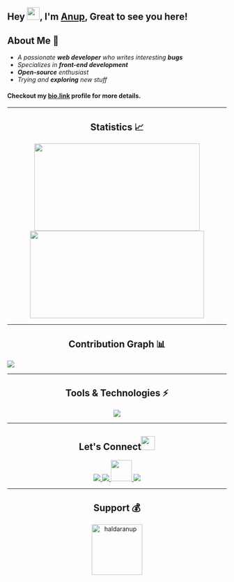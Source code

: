 ## Hey <img src="https://gist.github.com/haldaranup/aad23918f5ad8bff5199094c9f6d337a/raw/a19b90e65fcffa0eabd3874b66520b91ee9f0e60/hi.gif" width="29">, I'm [Anup](https://anuphaldar.com/), Great to see you here!

## About Me 🙂
- *A passionate **web developer** who writes interesting **bugs***
- *Specializes in **front-end development***
- ***Open-source** enthusiast*
- *Trying and **exploring** new stuff*
#### Checkout my [bio.link](https://haldaranup.bio.link) profile for more details.



---
<h2 align="center">Statistics 📈 </h2>
<p align="center">
<img height="200px" width="380px" src="https://github-readme-stats.vercel.app/api?username=haldaranup&show_icons=true&theme=tokyonight" />     
<img height="200px" width="400px" src="https://github-readme-streak-stats.herokuapp.com/?user=haldaranup&show_icons=true&theme=tokyonight" />
<p/>



---
<h2 align="center">Contribution Graph 📊</h2>
<img src="https://github-readme-activity-graph.cyclic.app/graph?username=haldaranup&theme=chartreuse-dark" />  


<!-- <img src="https://activity-graph.herokuapp.com/graph?username=haldaranup&theme=chartreuse-dark" />    -->

  
 
---
 <h2 align="center">Tools & Technologies ⚡</h2>
 <p align="center">
  <a href="https://anuphaldar.com">
    <img src="https://skillicons.dev/icons?i=js,html,css,sass,react,redux,vue,nodejs,express,mongodb,typescript,git" />
  </a>
</p>



___
<h2 align="center">Let's Connect<img src="https://gist.github.com/haldaranup/f89330e95dfca979a5bc9fd80602761f/raw/8a3d00dfc3aa37c26873bb154227e395ef77cdfa/handshake.gif" height="32px"> </h2>
 <p align="center">
  <a href="https://twitter.com/haldar_anup1">
    <img src="https://skillicons.dev/icons?i=twitter" />
  </a>
  <a href="https://www.linkedin.com/in/haldaranup">
    <img src="https://skillicons.dev/icons?i=linkedin" />
  </a>
  <a href="https://medium.com/@haldaranup">
    <img src="https://gist.github.com/haldaranup/d3e2a54e5909a37cb7cf212bf83b3e6c/raw/63631d4cfd5d53de4513ac774f0008aa235c6aba/medium.png" height="48" width="48" />
  </a>
  <a href="https://www.instagram.com/haldar_anup1">
    <img src="https://skillicons.dev/icons?i=instagram" />
  </a>
</p>


___
<h2 align="center">Support 💰</h2>
<p align="center">
<a href="https://www.buymeacoffee.com/haldaranup" target="_blank"> <img align="center" src="https://gist.github.com/haldaranup/2f8a08a98e7424d68e7b53d18639ce09/raw/cdab115f48d1bcfcd0b30ab663ee1fe5d7edf110/buymeacoffee.png" width="116" border="0" alt="haldaranup" /></a>
</p>



 
 
<!-- <p align="center"> 
<a href="https://developer.mozilla.org/en-US/docs/Web/JavaScript" rel="noreferrer"> <img src="./src/images/tech/js.png" alt="javascript" height="40"/> </a>  
<a href="https://www.w3.org/html/" target="_blank" rel="noreferrer"> <img src="./src/images/tech/html5.png" alt="html5" height="40" /></a>
<a href="https://www.w3schools.com/css/" target="_blank" rel="noreferrer"> <img src="./src/images/tech/css3.png" alt="css3" height="40"/> </a> 
<a href="https://sass-lang.com" target="_blank" rel="noreferrer"> <img src="./src/images/tech/sass.png" alt="sass" height="40"/> </a> 
<a href="https://reactjs.org/" target="_blank" rel="noreferrer"> <img src="./src/images/tech/reactjs.png" alt="react" height="40"/> </a> 
<a href="https://redux.js.org" target="_blank" rel="noreferrer"> <img src="./src/images/tech/redux.png" alt="redux" height="40"/> </a> 
<a href="https://vuejs.org/" target="_blank" rel="noreferrer"> <img src="./src/images/tech/vuejs.png" alt="vuejs" height="40"/> </a>
<a href="https://mui.com" target="_blank" rel="noreferrer">  <img src="./src/images/tech/mui.png" alt="Material UI" height="40" /> </a> 
<a href="https://nodejs.org" target="_blank" rel="noreferrer"> <img src="./src/images/tech/nodejs.png" alt="nodejs" height="40"/> </a> 
<a href="https://mongodb.com/" target="_blank" rel="noreferrer"> <img src="./src/images/tech/mongodb.png" alt="mongodb" height="40"/> </a> 
<a href="https://typescriptlang.org/" target="_blank" rel="noreferrer"> <img src="./src/images/tech/ts.png" alt="typescript" height="40"/> </a> 
<a href="https://git-scm.com/" target="_blank" rel="noreferrer"> <img src="./src/images/tech/git.png" alt="git" height="40"/> </a>   
</p> -->



 
<!-- <a href="https://www.mongodb.com/" target="_blank" rel="noreferrer"> <img src="https://raw.githubusercontent.com/devicons/devicon/master/icons/mongodb/mongodb-original-wordmark.svg" alt="mongodb" width="40" height="40"/> </a> <a href="https://nodejs.org" target="_blank" rel="noreferrer"> <img src="https://raw.githubusercontent.com/devicons/devicon/master/icons/nodejs/nodejs-original-wordmark.svg" alt="nodejs" width="40" height="40"/> </a> <a href="https://postman.com" target="_blank" rel="noreferrer"> <img src="https://www.vectorlogo.zone/logos/getpostman/getpostman-icon.svg" alt="postman" width="40" height="40"/> </a> <a href="https://heroku.com" target="_blank" rel="noreferrer"> <img src="https://www.vectorlogo.zone/logos/heroku/heroku-icon.svg" alt="heroku" width="40" height="40"/> </a> -->

<!--  <a href="https://expressjs.com" target="_blank" rel="noreferrer"> <img src="https://raw.githubusercontent.com/devicons/devicon/master/icons/express/express-original-wordmark.svg" alt="express" width="40" height="40"/> </a> -->
 

<!-- <a href="https://www.figma.com/" target="_blank" rel="noreferrer"> <img src="https://www.vectorlogo.zone/logos/figma/figma-icon.svg" alt="figma" width="40" height="40"/> </a> -->


<!-- <p align="center">
<a href="https://twitter.com/haldar_anup1" target="_blank"><img align="center" src="./src/images/social/twitter.png" alt="anup" height="28" width="38" /></a>
<a href="https://www.linkedin.com/in/haldaranup/" target="blank"><img align="center" src="./src/svgs/social/linkedin.svg" alt="anup" height="30" width="42" /></a>
<a href="https://www.instagram.com/haldar_anup1/" target="blank"><img align="center" src="./src/svgs/social/instagram.svg" alt="anup" height="30" width="40" /></a>
<a href="https://medium.com/@haldaranup" target="blank"><img align="center" src="./src/svgs/social/medium.svg" alt="haldaranup" height="30" width="40" /></a>
</p> -->

 
<!-- ---
<h2 align="center">Languages</h2>
<p align="center">
<img src="https://github-readme-stats.vercel.app/api/top-langs/?username=haldaranup&layout=compact&theme=tokyonight" />
<p/> -->


<!-- **haldaranup/haldaranup** is a ✨ _special_ ✨ repository because its `README.md` (this file) appears on your GitHub profile.

Here are some ideas to get you started:

- 🔭 I’m currently working on ...
- 🌱 I’m currently learning ..
- 👯 I’m looking to collaborate on ...
- 🤔 I’m looking for help with ...
- 💬 Ask me about ...
- 📫 How to reach me: ...
- 😄 Pronouns: ...
- ⚡ Fun fact: ... -->

